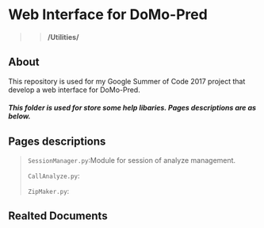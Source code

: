 # Web Interface for DoMo-Pred 
>> #### /Utilities/
## About

This repository is used for my Google Summer of Code 2017 project that develop a web interface for DoMo-Pred.


##### This folder is used for store some help libaries. Pages descriptions are as below.

## Pages descriptions
> `SessionManager.py`:Module for session of analyze management.
>
> `CallAnalyze.py`:
>
> `ZipMaker.py`:
>

## Realted Documents